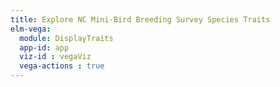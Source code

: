 ```yaml
---
title: Explore NC Mini-Bird Breeding Survey Species Traits
elm-vega:
  module: DisplayTraits
  app-id: app
  viz-id : vegaViz
  vega-actions : true
---
```


<app></app>
